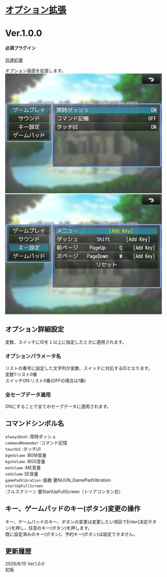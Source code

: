 # [オプション拡張](https://raw.githubusercontent.com/nuun888/MZ/master/NUUN_OptionEx.js)
# Ver.1.0.0

#### 必須プラグイン
[共通処理](https://github.com/nuun888/MZ/blob/master/README/Base.md)  

オプション画面を拡張します。  
![画像](img/OptionEx1.png)  
![画像](img/OptionEx2.png)  

## オプション詳細設定
変数、スイッチにIDを１以上に指定したときに適用されます。  

### オプションパラメータ名
リストの番号に設定した文字列が変数、スイッチに対応するIDとなります。  
変数1:リスト0番  
スイッチON:リスト0番(OFFの場合は1番)  

### 全セーブデータ適用
ONにすることで全てのセーブデータに適用されます。  

## コマンドシンボル名
`alwaysDash` :常時ダッシュ  
`commandRemember` :コマンド記憶  
`touchUI` :タッチUI  
`bgmVolume` :BGM音量  
`bgsVolume` :BGS音量  
`meVolume` :ME音量  
`seVolume` SE音量  
`gamePadVibration` :振動 要NUUN_GamePadVibration  
`startUpFullScreen` :フルスクリーン 要StartUpFullScreen（トリアコンタン氏）  

## キー、ゲームパッドのキー(ボタン)変更の操作
キー、ゲームパッドのキー、ボタンの変更は変更したい項目でEnter(決定ボタン)を押し、任意のキー(ボタン)を押します。  
既に設定済みのキー(ボタン)、予約キー(ボタン)は設定できません。  

## 更新履歴
2028/8/15 Ver.1.0.0  
初版  

